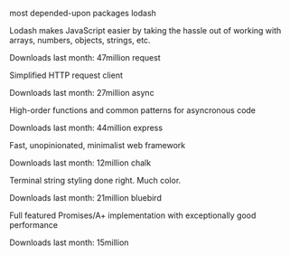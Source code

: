 most depended-upon packages
lodash

Lodash makes JavaScript easier by taking the hassle out of working with arrays, numbers, objects, strings, etc.

Downloads last month: 47million
request

Simplified HTTP request client

Downloads last month: 27million
async

High-order functions and common patterns for asyncronous code

Downloads last month: 44million
express

Fast, unopinionated, minimalist web framework

Downloads last month: 12million
chalk

Terminal string styling done right. Much color.

Downloads last month: 21million
bluebird

Full featured Promises/A+ implementation with exceptionally good performance

Downloads last month: 15million
